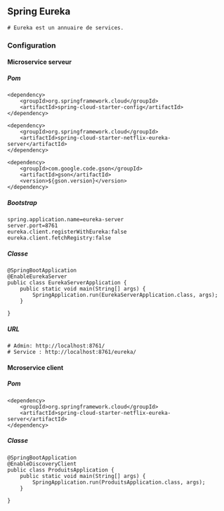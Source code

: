 ## Spring Eureka
    # Eureka est un annuaire de services.

### Configuration

#### Microservice serveur
##### Pom
	<dependency>
		<groupId>org.springframework.cloud</groupId>
		<artifactId>spring-cloud-starter-config</artifactId>
	</dependency>

	<dependency>
		<groupId>org.springframework.cloud</groupId>
		<artifactId>spring-cloud-starter-netflix-eureka-server</artifactId>
	</dependency>

	<dependency>
		<groupId>com.google.code.gson</groupId>
		<artifactId>gson</artifactId>
		<version>${gson.version}</version>
	</dependency>

##### Bootstrap
	spring.application.name=eureka-server
	server.port=8761
	eureka.client.registerWithEureka:false
	eureka.client.fetchRegistry:false

##### Classe
	@SpringBootApplication
	@EnableEurekaServer
	public class EurekaServerApplication {
		public static void main(String[] args) {
			SpringApplication.run(EurekaServerApplication.class, args);
		}

	}
##### URL
	# Admin: http://localhost:8761/
	# Service : http://localhost:8761/eureka/

#### Mcroservice client
##### Pom
	<dependency>
		<groupId>org.springframework.cloud</groupId>
		<artifactId>spring-cloud-starter-netflix-eureka-server</artifactId>
	</dependency>

##### Classe
	@SpringBootApplication
	@EnableDiscoveryClient
	public class ProduitsApplication {
		public static void main(String[] args) {
			SpringApplication.run(ProduitsApplication.class, args);
		}

	}
